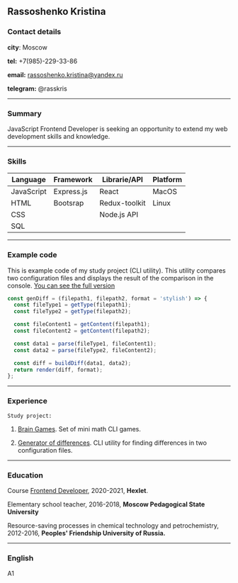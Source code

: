 ## Rassoshenko Kristina

### Contact details

  __city__: Moscow

  __tel:__ +7(985)-229-33-86

  __email:__ rassoshenko.kristina@yandex.ru
  
  __telegram:__ @rasskris
  
______________________________

### Summary


JavaScript Frontend Developer is seeking an opportunity to extend my web development skills and knowledge.
______________________________

### Skills

<table align="center">
  <thead>
    <tr>
      <th>Language</th>
      <th>Framework</th>
      <th>Librarie/API</th>
      <th>Platform</th>
    </tr>
  </thead>
  <tbody>
    <tr>
      <td>JavaScript</td>
      <td>Express.js</td>
      <td>React</td>
      <td>MacOS</td>
    </tr>
    <tr>
      <td>HTML</td>
      <td>Bootsrap</td>
      <td>Redux-toolkit</td>
      <td>Linux</td>
    </tr>
    <tr>
      <td>CSS</td>
      <td></td>
      <td>Node.js API</td>
      <td></td>
    </tr>
    <tr>
      <td>SQL</td>
      <td></td>
      <td></td>
      <td></td>
    </tr>
  </tbody>
</table>

_____________________

### Example code

This is example code of my study project (CLI utility).
This utility compares two configuration files and displays the result of the comparison in the console.
[You can see the full version](https://github.com/Rasskris/Generator-of-differences)

```javascript
const genDiff = (filepath1, filepath2, format = 'stylish') => {
  const fileType1 = getType(filepath1);
  const fileType2 = getType(filepath2);

  const fileContent1 = getContent(filepath1);
  const fileContent2 = getContent(filepath2);

  const data1 = parse(fileType1, fileContent1);
  const data2 = parse(fileType2, fileContent2);

  const diff = buildDiff(data1, data2);
  return render(diff, format);
};

```
_________________________

### Experience

`Study project:`

1. [Brain Games](https://github.com/Rasskris/Brain-Games). Set of mini math CLI games.

2. [Generator of differences](https://github.com/Rasskris/Generator-of-differences). CLI utility for finding differences in two configuration files.

__________________________

### Education

Course [Frontend Developer](https://ru.hexlet.io/programs/frontend), 2020-2021, __Hexlet__.

Elementary school teacher, 2016-2018, __Moscow Pedagogical State University__

Resource-saving processes in chemical technology and petrochemistry, 2012-2016, __Peoples' Friendship University of Russia.__
___________________________

### English
A1
